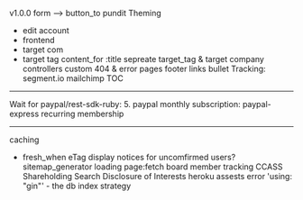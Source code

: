 v1.0.0
form --> button_to
pundit
Theming
 - edit account
 - frontend
 - target com
 - target tag
content_for :title
sepreate target_tag & target company controllers
custom 404 & error pages
footer links
bullet
Tracking: segment.io
mailchimp
TOC

---------------------------------------------

Wait for paypal/rest-sdk-ruby:
5. paypal monthly subscription: paypal-express recurring membership

---------------------------------------------


caching
  - fresh_when eTag
display notices for uncomfirmed users?
sitemap_generator
loading page:fetch
board member tracking
CCASS Shareholding Search
Disclosure of Interests
heroku assests error
'using: "gin"' - the db index strategy
